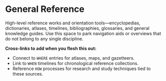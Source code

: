 # General Reference

High-level reference works and orientation tools—encyclopedias, dictionaries, atlases, timelines, bibliographies, glossaries, and general knowledge guides. Use this space to park navigation aids or overviews that do not belong to any single discipline.

**Cross-links to add when you flesh this out:**
- Connect to `WHERE` entries for atlases, maps, and gazetteers.
- Link to `WHEN` timelines for chronological reference collections.
- Reference `HOW` processes for research and study techniques tied to these sources.

